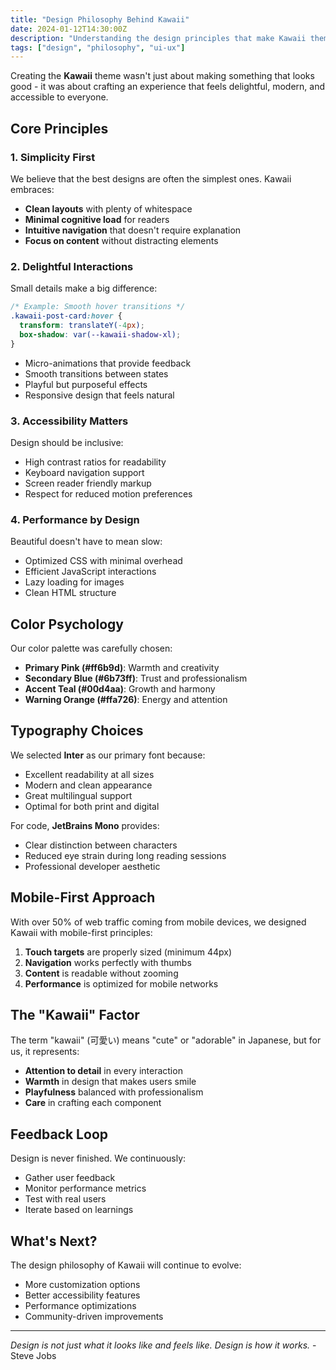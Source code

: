```yaml
---
title: "Design Philosophy Behind Kawaii"
date: 2024-01-12T14:30:00Z
description: "Understanding the design principles that make Kawaii theme special"
tags: ["design", "philosophy", "ui-ux"]
---
```


Creating the **Kawaii** theme wasn't just about making something that looks good - it was about crafting an experience that feels delightful, modern, and accessible to everyone.

## Core Principles

### 1. Simplicity First
We believe that the best designs are often the simplest ones. Kawaii embraces:

- **Clean layouts** with plenty of whitespace
- **Minimal cognitive load** for readers
- **Intuitive navigation** that doesn't require explanation
- **Focus on content** without distracting elements

### 2. Delightful Interactions
Small details make a big difference:

```css
/* Example: Smooth hover transitions */
.kawaii-post-card:hover {
  transform: translateY(-4px);
  box-shadow: var(--kawaii-shadow-xl);
}
```

- Micro-animations that provide feedback
- Smooth transitions between states
- Playful but purposeful effects
- Responsive design that feels natural

### 3. Accessibility Matters
Design should be inclusive:

- High contrast ratios for readability
- Keyboard navigation support
- Screen reader friendly markup
- Respect for reduced motion preferences

### 4. Performance by Design
Beautiful doesn't have to mean slow:

- Optimized CSS with minimal overhead
- Efficient JavaScript interactions
- Lazy loading for images
- Clean HTML structure

## Color Psychology

Our color palette was carefully chosen:

- **Primary Pink (#ff6b9d)**: Warmth and creativity
- **Secondary Blue (#6b73ff)**: Trust and professionalism  
- **Accent Teal (#00d4aa)**: Growth and harmony
- **Warning Orange (#ffa726)**: Energy and attention

## Typography Choices

We selected **Inter** as our primary font because:

- Excellent readability at all sizes
- Modern and clean appearance
- Great multilingual support
- Optimal for both print and digital

For code, **JetBrains Mono** provides:
- Clear distinction between characters
- Reduced eye strain during long reading sessions
- Professional developer aesthetic

## Mobile-First Approach

With over 50% of web traffic coming from mobile devices, we designed Kawaii with mobile-first principles:

1. **Touch targets** are properly sized (minimum 44px)
2. **Navigation** works perfectly with thumbs
3. **Content** is readable without zooming
4. **Performance** is optimized for mobile networks

## The "Kawaii" Factor

The term "kawaii" (可愛い) means "cute" or "adorable" in Japanese, but for us, it represents:

- **Attention to detail** in every interaction
- **Warmth** in design that makes users smile
- **Playfulness** balanced with professionalism
- **Care** in crafting each component

## Feedback Loop

Design is never finished. We continuously:

- Gather user feedback
- Monitor performance metrics
- Test with real users
- Iterate based on learnings

## What's Next?

The design philosophy of Kawaii will continue to evolve:

- More customization options
- Better accessibility features
- Performance optimizations
- Community-driven improvements

---

*Design is not just what it looks like and feels like. Design is how it works.* - Steve Jobs